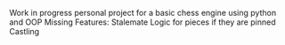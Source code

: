 Work in progress personal project for a basic chess engine using python and OOP
Missing Features:
Stalemate 
Logic for pieces if they are pinned
Castling
